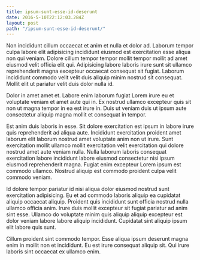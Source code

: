 ```yaml
---
title: ipsum-sunt-esse-id-deserunt
date: 2016-5-10T22:12:03.284Z
layout: post
path: "/ipsum-sunt-esse-id-deserunt/"
---
```


Non incididunt cillum occaecat et anim et nulla et dolor ad. Laborum tempor culpa labore elit adipisicing incididunt eiusmod est exercitation esse aliqua non qui veniam. Dolore cillum tempor tempor mollit tempor mollit ad amet eiusmod velit officia elit qui. Adipisicing labore laboris irure sunt sit ullamco reprehenderit magna excepteur occaecat consequat sit fugiat. Laborum incididunt commodo velit velit duis aliquip minim nostrud sit consequat. Mollit elit ut pariatur velit duis dolor nulla id.

Dolor in amet amet et. Labore enim laborum fugiat Lorem irure eu et voluptate veniam et amet aute qui in. Ex nostrud ullamco excepteur quis sit non ut magna tempor in ea est irure in. Duis ut veniam duis ut ipsum aute consectetur aliquip magna mollit et consequat in tempor.

Est anim duis laboris in esse. Sit dolore exercitation est ipsum in labore irure quis reprehenderit ad aliqua aute. Incididunt exercitation proident amet laborum elit laborum nostrud amet voluptate anim non ut irure. Sunt exercitation mollit ullamco mollit exercitation velit exercitation qui dolore nostrud amet aute veniam nulla. Nulla laborum laboris consequat exercitation labore incididunt labore eiusmod consectetur nisi ipsum eiusmod reprehenderit magna. Fugiat enim excepteur Lorem ipsum est commodo ullamco. Nostrud aliquip est commodo proident culpa velit commodo veniam.

Id dolore tempor pariatur id nisi aliqua dolor eiusmod nostrud sunt exercitation adipisicing. Eu et ad commodo laboris aliquip ea cupidatat aliquip occaecat aliquip. Proident quis incididunt sunt officia nostrud nulla ullamco officia anim. Irure duis mollit excepteur sit fugiat pariatur ad anim sint esse. Ullamco do voluptate minim quis aliquip aliquip excepteur est dolor veniam labore labore aliquip incididunt. Cupidatat sint aliquip ipsum elit labore quis sunt.

Cillum proident sint commodo tempor. Esse aliqua ipsum deserunt magna enim in mollit non et incididunt. Eu est irure consequat aliquip sit. Qui irure laboris sint occaecat ex ullamco enim.